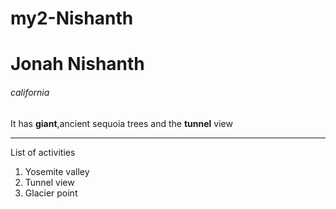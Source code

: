 # my2-Nishanth
# Jonah Nishanth
###### california
It has **giant**,ancient sequoia trees and the **tunnel** view

---
List of activities

1. Yosemite valley
2. Tunnel view
3. Glacier point
